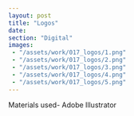 ```yaml
---
layout: post
title: "Logos"
date: 
section: "Digital"
images:
 - "/assets/work/017_logos/1.png"
 - "/assets/work/017_logos/2.png"
 - "/assets/work/017_logos/3.png"
 - "/assets/work/017_logos/4.png"
 - "/assets/work/017_logos/5.png"
---
```


Materials used- Adobe Illustrator

